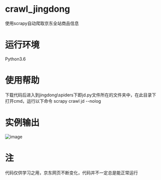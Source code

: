 # crawl_jingdong
使用scrapy自动爬取京东全站商品信息
# 运行环境
Python3.6
# 使用帮助
下载代码后进入到jingdong\spiders下即jd.py文件所在的文件夹中，在此目录下打开cmd，运行以下命令
scrapy crawl jd --nolog
# 实例输出
![image](https://github.com/vanliuteng/crawl_jingdong/images/shuchushilie.png)
# 注
代码仅供学习之用，京东网页不断变化，代码并不一定总是能正常运行
